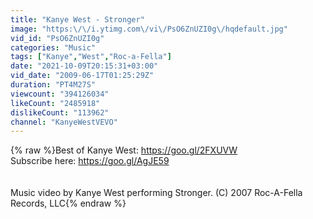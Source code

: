 ```yaml
---
title: "Kanye West - Stronger"
image: "https:\/\/i.ytimg.com\/vi\/PsO6ZnUZI0g\/hqdefault.jpg"
vid_id: "PsO6ZnUZI0g"
categories: "Music"
tags: ["Kanye","West","Roc-a-Fella"]
date: "2021-10-09T20:15:31+03:00"
vid_date: "2009-06-17T01:25:29Z"
duration: "PT4M27S"
viewcount: "394126034"
likeCount: "2485918"
dislikeCount: "113962"
channel: "KanyeWestVEVO"
---
```

{% raw %}Best of Kanye West: <a rel="nofollow" target="blank" href="https://goo.gl/2FXUVW">https://goo.gl/2FXUVW</a><br />Subscribe here: <a rel="nofollow" target="blank" href="https://goo.gl/AgJE59">https://goo.gl/AgJE59</a><br /><br /><br />Music video by Kanye West performing Stronger. (C) 2007 Roc-A-Fella Records, LLC{% endraw %}
